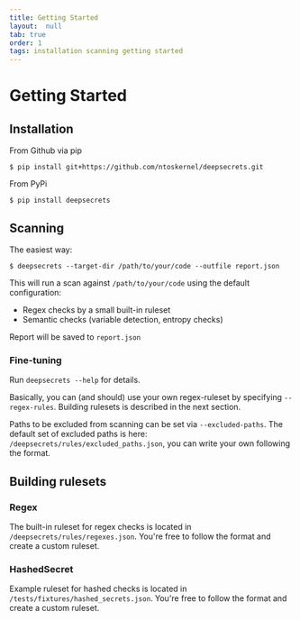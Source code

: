 ```yaml
---
title: Getting Started
layout:  null
tab: true
order: 1
tags: installation scanning getting started
---
```


# Getting Started
## Installation

From Github via pip

`$ pip install git+https://github.com/ntoskernel/deepsecrets.git`

From PyPi

`$ pip install deepsecrets`

## Scanning

The easiest way:

`$ deepsecrets --target-dir /path/to/your/code --outfile report.json`

This will run a scan against `/path/to/your/code` using the default configuration:
- Regex checks by a small built-in ruleset
- Semantic checks (variable detection, entropy checks)

Report will be saved to `report.json`

### Fine-tuning
Run `deepsecrets --help` for details.

Basically, you can (and should) use your own regex-ruleset by specifying `--regex-rules`. Building rulesets is described in the next section.

Paths to be excluded from scanning can be set via `--excluded-paths`. The default set of excluded paths is here: `/deepsecrets/rules/excluded_paths.json`, you can write your own following the format.

## Building rulesets

### Regex

The built-in ruleset for regex checks is located in `/deepsecrets/rules/regexes.json`. You're free to follow the format and create a custom ruleset.

### HashedSecret

Example ruleset for hashed checks is located in `/tests/fixtures/hashed_secrets.json`. You're free to follow the format and create a custom ruleset.


